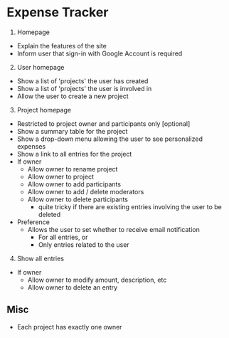 Expense Tracker
===============

1. Homepage
 - Explain the features of the site
 - Inform user that sign-in with Google Account is required
2. User homepage
 - Show a list of 'projects' the user has created
 - Show a list of 'projects' the user is involved in
 - Allow the user to create a new project
3. Project homepage
 - Restricted to project owner and participants only [optional]
 - Show a summary table for the project
 - Show a drop-down menu allowing the user to see personalized expenses
 - Show a link to all entries for the project
 - If owner
    - Allow owner to rename project
    - Allow owner to project
    - Allow owner to add participants
    - Allow owner to add / delete moderators
    - Allow owner to delete participants
      - quite tricky if there are existing entries involving the user to be deleted
 - Preference
   - Allows the user to set whether to receive email notification
      - For all entries, or
      - Only entries related to the user
4. Show all entries
 - If owner
    - Allow owner to modify amount, description, etc
    - Allow owner to delete an entry
   
Misc
----
- Each project has exactly one owner
